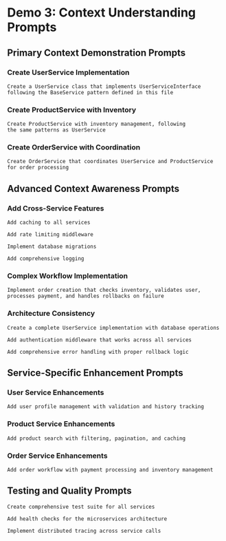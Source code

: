 # Demo 3: Context Understanding Prompts

## Primary Context Demonstration Prompts

### Create UserService Implementation

```text
Create a UserService class that implements UserServiceInterface
following the BaseService pattern defined in this file
```

### Create ProductService with Inventory

```text
Create ProductService with inventory management, following
the same patterns as UserService
```

### Create OrderService with Coordination

```text
Create OrderService that coordinates UserService and ProductService
for order processing
```

## Advanced Context Awareness Prompts

### Add Cross-Service Features

```text
Add caching to all services
```

```text
Add rate limiting middleware
```

```text
Implement database migrations
```

```text
Add comprehensive logging
```

### Complex Workflow Implementation

```text
Implement order creation that checks inventory, validates user,
processes payment, and handles rollbacks on failure
```

### Architecture Consistency

```text
Create a complete UserService implementation with database operations
```

```text
Add authentication middleware that works across all services
```

```text
Add comprehensive error handling with proper rollback logic
```

## Service-Specific Enhancement Prompts

### User Service Enhancements

```text
Add user profile management with validation and history tracking
```

### Product Service Enhancements

```text
Add product search with filtering, pagination, and caching
```

### Order Service Enhancements

```text
Add order workflow with payment processing and inventory management
```

## Testing and Quality Prompts

```text
Create comprehensive test suite for all services
```

```text
Add health checks for the microservices architecture
```

```text
Implement distributed tracing across service calls
```
